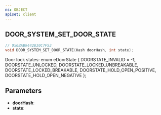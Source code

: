 ```yaml
---
ns: OBJECT
apiset: client
---
```

## DOOR_SYSTEM_SET_DOOR_STATE

```c
// 0x6BAB9442830C7F53
void DOOR_SYSTEM_SET_DOOR_STATE(Hash doorHash, int state);
```

Door lock states:
enum eDoorState
{
	DOORSTATE_INVALID = -1,
	DOORSTATE_UNLOCKED,
	DOORSTATE_LOCKED_UNBREAKABLE,
	DOORSTATE_LOCKED_BREAKABLE,
	DOORSTATE_HOLD_OPEN_POSITIVE,
	DOORSTATE_HOLD_OPEN_NEGATIVE
};

## Parameters
* **doorHash**:
* **state**: